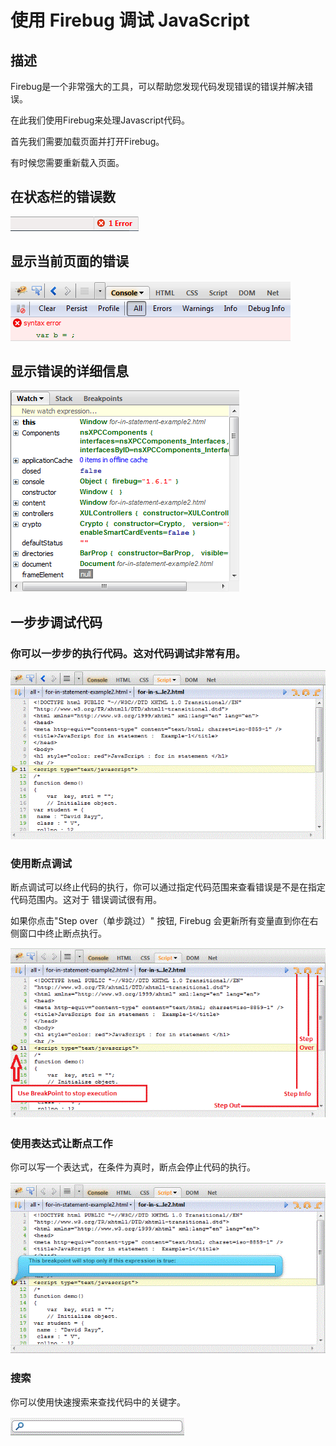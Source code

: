 
# 使用 Firebug 调试 JavaScript

## 描述

Firebug是一个非常强大的工具，可以帮助您发现代码发现错误的错误并解决错误。

在此我们使用Firebug来处理Javascript代码。

首先我们需要加载页面并打开Firebug。

有时候您需要重新载入页面。

## 在状态栏的错误数

![debug-javascript-firebug](img/debug-javascript-firebug.gif)

## 显示当前页面的错误

![debug-javascript-firebug1](img/debug-javascript-firebug1.gif)

## 显示错误的详细信息

![debug-javascript-firebug2](img/debug-javascript-firebug2.gif)

## 一步步调试代码

### 你可以一步步的执行代码。这对代码调试非常有用。

![debug-javascript-firebug6](img/debug-javascript-firebug6.gif)

### 使用断点调试

断点调试可以终止代码的执行，你可以通过指定代码范围来查看错误是不是在指定代码范围内。这对于 错误调试很有用。

如果你点击"Step over（单步跳过）" 按钮, Firebug 会更新所有变量直到你在右侧窗口中终止断点执行。

![debug-javascript-firebug3](img/debug-javascript-firebug3.gif)

### 使用表达式让断点工作

你可以写一个表达式，在条件为真时，断点会停止代码的执行。

![debug-javascript-firebug4](img/debug-javascript-firebug4.gif)

### 搜索

你可以使用快速搜索来查找代码中的关键字。

![debug-javascript-firebug5](img/debug-javascript-firebug5.gif)
